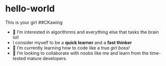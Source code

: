 # hello-world
This is your girl ##CKawing
- 👀 I’m interested in algorithmns and everything else that tasks the brain lol!
- I consider myself to be a **quick learner** and a **fast thinker**
- 🌱 I’m currently learning how to code like a true *girl boss!*
- 💞️ I’m looking to collaborate with noobs like me and learn from the time-tested mature developers. 
